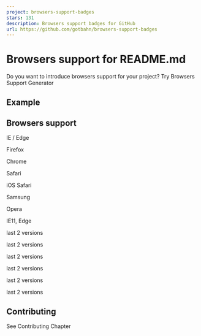 ```yaml
---
project: browsers-support-badges
stars: 131
description: Browsers support badges for GitHub
url: https://github.com/gotbahn/browsers-support-badges
---
```


Browsers support for README.md
==============================

Do you want to introduce browsers support for your project? Try Browsers Support Generator

Example
-------

Browsers support
----------------

  
IE / Edge

  
Firefox

  
Chrome

  
Safari

  
iOS Safari

  
Samsung

  
Opera

IE11, Edge

last 2 versions

last 2 versions

last 2 versions

last 2 versions

last 2 versions

last 2 versions

Contributing
------------

See Contributing Chapter
